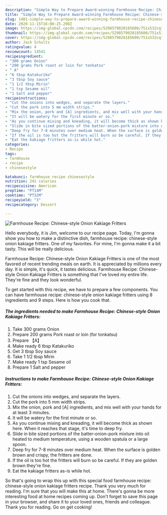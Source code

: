 ```yaml
---
description: "Simple Way to Prepare Award-winning Farmhouse Recipe: Chinese-style Onion Kakiage Fritters"
title: "Simple Way to Prepare Award-winning Farmhouse Recipe: Chinese-style Onion Kakiage Fritters"
slug: 1481-simple-way-to-prepare-award-winning-farmhouse-recipe-chinese-style-onion-kakiage-fritters
date: 2020-11-15T16:08:25.298Z
image: https://img-global.cpcdn.com/recipes/5298579020185600/751x532cq70/farmhouse-recipe-chinese-style-onion-kakiage-fritters-recipe-main-photo.jpg
thumbnail: https://img-global.cpcdn.com/recipes/5298579020185600/751x532cq70/farmhouse-recipe-chinese-style-onion-kakiage-fritters-recipe-main-photo.jpg
cover: https://img-global.cpcdn.com/recipes/5298579020185600/751x532cq70/farmhouse-recipe-chinese-style-onion-kakiage-fritters-recipe-main-photo.jpg
author: Jack Schultz
ratingvalue: 4
reviewcount: 14541
recipeingredient:
- "300 grams Onion"
- "200 grams Pork roast or loin for tonkatsu"
- " A"
- "6 tbsp Katakuriko"
- "3 tbsp Soy sauce"
- "1 1/2 tbsp Mirin"
- "1 tsp Sesame oil"
- "1 Salt and pepper"
recipeinstructions:
- "Cut the onions into wedges, and separate the layers."
- "Cut the pork into 5 mm width strips."
- "Mix the onion, pork and [A] ingredients, and mix well with your hands for at least 3 minutes."
- "It will be watery for the first minute or so."
- "As you continue mixing and kneading, it will become thick as shown here. When it reaches that stage, it&#39;s time to deep fry."
- "Slide in bite sized portions of the batter-onion-pork mixture into oil heated to medium temperature, using a wooden spatula or a large spoon."
- "Deep fry for 7-8 minutes over medium heat. When the surface is golden brown and crispy, the fritters are done."
- "If the oil is too hot the fritters will burn so be careful. If they are golden brown they&#39;re fine."
- "Eat the kakiage fritters as-is while hot."
categories:
- Recipe
tags:
- farmhouse
- recipe
- chinesestyle

katakunci: farmhouse recipe chinesestyle 
nutrition: 241 calories
recipecuisine: American
preptime: "PT14M"
cooktime: "PT32M"
recipeyield: "3"
recipecategory: Dessert

---
```



![Farmhouse Recipe: Chinese-style Onion Kakiage Fritters](https://img-global.cpcdn.com/recipes/5298579020185600/751x532cq70/farmhouse-recipe-chinese-style-onion-kakiage-fritters-recipe-main-photo.jpg)

Hello everybody, it is Jim, welcome to our recipe page. Today, I'm gonna show you how to make a distinctive dish, farmhouse recipe: chinese-style onion kakiage fritters. One of my favorites. For mine, I'm gonna make it a bit tasty. This will be really delicious.



Farmhouse Recipe: Chinese-style Onion Kakiage Fritters is one of the most favored of recent trending meals on earth. It is appreciated by millions every day. It is simple, it's quick, it tastes delicious. Farmhouse Recipe: Chinese-style Onion Kakiage Fritters is something that I've loved my entire life. They're fine and they look wonderful.


To get started with this recipe, we have to prepare a few components. You can have farmhouse recipe: chinese-style onion kakiage fritters using 8 ingredients and 9 steps. Here is how you cook that.

<!--inarticleads1-->

##### The ingredients needed to make Farmhouse Recipe: Chinese-style Onion Kakiage Fritters:

1. Take 300 grams Onion
1. Prepare 200 grams Pork roast or loin (for tonkatsu)
1. Prepare  【A】
1. Make ready 6 tbsp Katakuriko
1. Get 3 tbsp Soy sauce
1. Take 1 1/2 tbsp Mirin
1. Make ready 1 tsp Sesame oil
1. Prepare 1 Salt and pepper




<!--inarticleads2-->

##### Instructions to make Farmhouse Recipe: Chinese-style Onion Kakiage Fritters:

1. Cut the onions into wedges, and separate the layers.
1. Cut the pork into 5 mm width strips.
1. Mix the onion, pork and [A] ingredients, and mix well with your hands for at least 3 minutes.
1. It will be watery for the first minute or so.
1. As you continue mixing and kneading, it will become thick as shown here. When it reaches that stage, it&#39;s time to deep fry.
1. Slide in bite sized portions of the batter-onion-pork mixture into oil heated to medium temperature, using a wooden spatula or a large spoon.
1. Deep fry for 7-8 minutes over medium heat. When the surface is golden brown and crispy, the fritters are done.
1. If the oil is too hot the fritters will burn so be careful. If they are golden brown they&#39;re fine.
1. Eat the kakiage fritters as-is while hot.




So that's going to wrap this up with this special food farmhouse recipe: chinese-style onion kakiage fritters recipe. Thank you very much for reading. I'm sure that you will make this at home. There's gonna be more interesting food at home recipes coming up. Don't forget to save this page in your browser, and share it to your loved ones, friends and colleague. Thank you for reading. Go on get cooking!
